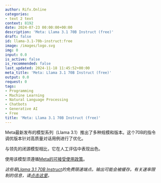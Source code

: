 ```yaml
---
author: Rifx.Online
categories:
- text 2 text
context: 8192
date: 2024-07-23 00:00:00+00:00
description: 'Meta: Llama 3.1 70B Instruct (free)'
draft: false
id: llama-3.1-70b-instruct:free
image: /images/logo.svg
img: 0
input: 0.0
is_active: false
is_recommended: false
last_updated: 2024-11-18 11:45:52+00:00
meta_title: 'Meta: Llama 3.1 70B Instruct (free)'
output: 0.0
request: 0
tags:
- Programming
- Machine Learning
- Natural Language Processing
- Chatbots
- Generative AI
- Free
title: 'Meta: Llama 3.1 70B Instruct (free)'
---
```
















Meta最新发布的模型系列（Llama 3.1）推出了多种规模和版本。这个70B的指令调优版本针对高质量对话用例进行了优化。

与领先的闭源模型相比，它在人工评估中表现出色。

使用该模型须遵循[Meta的可接受使用政策](https://www.llama.com/llama3/use-policy/)。

_这些是[Llama 3.1 70B Instruct](/meta-llama/llama-3.1-70b-instruct)的免费限速端点。输出可能会被缓存。有关速率限制的信息，请[点击这里](/docs/limits)。_

